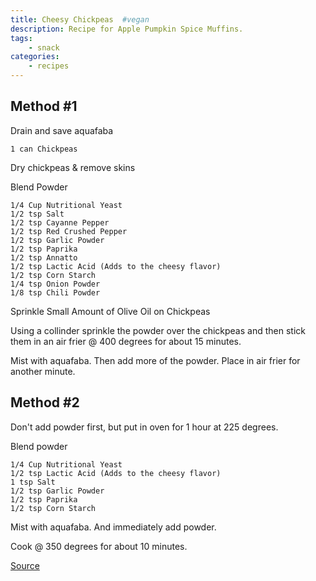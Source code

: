```yaml
---
title: Cheesy Chickpeas  #vegan
description: Recipe for Apple Pumpkin Spice Muffins.
tags:
    - snack
categories:
    - recipes
---
```


## Method #1

Drain and save aquafaba

```
1 can Chickpeas
```

Dry chickpeas & remove skins

Blend Powder

```
1/4 Cup Nutritional Yeast
1/2 tsp Salt
1/2 tsp Cayanne Pepper
1/2 tsp Red Crushed Pepper
1/2 tsp Garlic Powder
1/2 tsp Paprika
1/2 tsp Annatto
1/2 tsp Lactic Acid (Adds to the cheesy flavor)
1/2 tsp Corn Starch
1/4 tsp Onion Powder
1/8 tsp Chili Powder
```

Sprinkle Small Amount of Olive Oil on Chickpeas

Using a collinder sprinkle the powder over the chickpeas and then stick them
in an air frier @ 400 degrees for about 15 minutes.

Mist with aquafaba. Then add more of the powder. Place in air frier for another minute.

## Method #2

Don't add powder first, but put in oven for 1 hour at 225 degrees.

Blend powder

```
1/4 Cup Nutritional Yeast
1/2 tsp Lactic Acid (Adds to the cheesy flavor)
1 tsp Salt
1/2 tsp Garlic Powder
1/2 tsp Paprika
1/2 tsp Corn Starch
```

Mist with aquafaba. And immediately add powder.

Cook @ 350 degrees for about 10 minutes.

[Source](https://www.youtube.com/watch?v=ATyUZCWUCPE)

